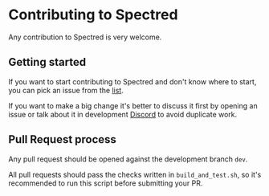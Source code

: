 # Contributing to Spectred

Any contribution to Spectred is very welcome.

## Getting started

If you want to start contributing to Spectred and don't know where to
start, you can pick an issue from the [list](https://github.com/spectre-project/spectred/issues).

If you want to make a big change it's better to discuss it first by
opening an issue or talk about it in development [Discord](https://discord.spectre-network.org/)
to avoid duplicate work.

## Pull Request process

Any pull request should be opened against the development branch
`dev`.

All pull requests should pass the checks written in
`build_and_test.sh`, so it's recommended to run this script before
submitting your PR.
